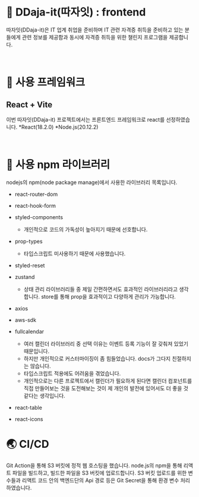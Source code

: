 🚀 DDaja-it(따자잇) : frontend
===============================

따자잇(DDaja-it)은 IT 업계 취업을 준비하며 IT 관련 자격증 취득을 준비하고 있는 분들에게 관련 정보를 제공함과 동시에 자격증 취득을 위한 챌린지 프로그램을 제공합니다.    

<br/>

# 🔆 사용 프레임워크

## React + Vite

이번 따자잇(DDaja-it) 프로젝트에서는 프론트엔드 프레임워크로 react를 선정하였습니다. 
*React(18.2.0)
*Node.js(20.12.2)


<br/>


# 🛒 사용 npm 라이브러리

nodejs의 npm(node package manage)에서 사용한 라이브러리 목록입니다.

* react-router-dom
  
* react-hook-form
  
* styled-components
  * 개인적으로 코드의 가독성이 높아지기 때문에 선호합니다.
  
* prop-types
  * 타입스크립트 미사용하기 때문에 사용했습니다.
  
* styled-reset
  
* zustand
  * 상태 관리 라이브러리들 중 제일 간편하면서도 효과적인 라이브러리라고 생각합니다. store를 통해 prop을 효과적이고 다양하게 관리가 가능합니다.
  
* axios
  
* aws-sdk
  
* fullcalendar
  * 여러 캘린더 라이브러리 중 선택 이유는 이벤트 등록 기능이 잘 갖춰져 있었기 때문입니다. 
  * 하지만 개인적으로 커스터마이징이 좀 힘들었습니다. docs가 그다지 친절하지는 않습니다.
  * 타입스크립트 적용에도 어려움을 겪었습니다.
  * 개인적으로는 다른 프로젝트에서 캘린더가 필요하게 된다면 캘린더 컴포넌트를 직접 만들어보는 것을 도전해보는 것이 제 개인의 발전에 있어서도 더 좋을 것 같다는 생각입니다.

* react-table

* react-icons

# 🌏 CI/CD
Git Action을 통해 S3 버킷에 정적 웹 호스팅을 했습니다. node.js의 npm을 통해 리액트 파일을 빌드하고, 빌드한 파일을 S3 버킷에 업로드합니다. S3 버킷 업로드를 위한 변수들과 리액트 코드 안의 백엔드단의 Api 경로 등은 Git Secret을 통해 환경 변수 처리하였습니다. 

